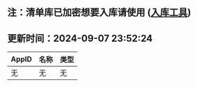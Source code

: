 ## 注：清单库已加密想要入库请使用 ([入库工具](https://github.com/BlankTMing/ManifestAutoUpdate/releases))

## 更新时间：2024-09-07 23:52:24
| AppID | 名称 | 类型  |
| :-------------------- | :----------------------------- | :----------- |
| 无 | 无 | 无 |
